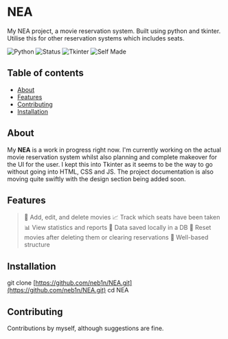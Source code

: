 # NEA

My NEA project, a movie reservation system. Built using python and tkinter.
Utilise this for other reservation systems which includes seats.

![Python](https://img.shields.io/badge/python-3.10%2B-blue)
![Status](https://img.shields.io/badge/status-in%20development-yellow)
![Tkinter](https://img.shields.io/badge/gui-tkinter-green)
![Self Made](https://img.shields.io/badge/built%20by-self--made-orange)

## Table of contents

- [About](#about)
- [Features](#features)
- [Contributing](#contributing)
- [Installation](#installation)

## About

My **NEA** is a work in progress right now. I'm currently working on the actual movie reservation system whilst also planning and complete makeover for the UI for the user. I kept this into Tkinter as it seems to be the way to go without going into HTML, CSS and JS.
The project documentation is also moving quite swiftly with the design section being added soon.

## Features

> 📆 Add, edit, and delete movies
> 📈 Track which seats have been taken
> 📊 View statistics and reports
> 💾 Data saved locally in a DB
> 🔁 Reset movies after deleting them or clearing reservations
> 🧩 Well-based structure

## Installation

git clone [https://github.com/neb1n/NEA.git](https://github.com/neb1n/NEA.git)
cd NEA

## Contributing

Contributions by myself, although suggestions are fine.
